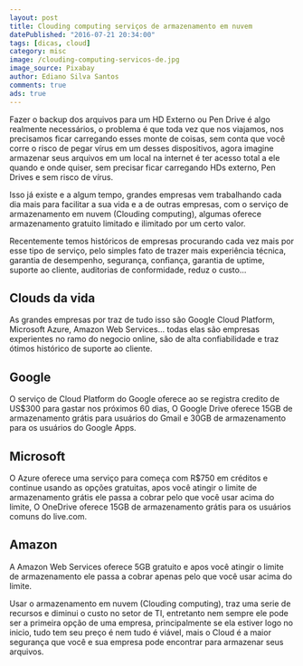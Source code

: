 ```yaml
---
layout: post
title: Clouding computing serviços de armazenamento em nuvem
datePublished: "2016-07-21 20:34:00"
tags: [dicas, cloud]
category: misc
image: /clouding-computing-servicos-de.jpg
image_source: Pixabay
author: Ediano Silva Santos
comments: true
ads: true
---
```


Fazer o backup dos arquivos para um HD Externo ou Pen Drive é algo realmente necessários, o problema é que toda vez que nos viajamos, nos precisamos ficar carregando esses monte de coisas, sem conta que você corre o risco de pegar vírus em um desses dispositivos, agora imagine armazenar seus arquivos em um local na internet é ter acesso total a ele quando e onde quiser, sem precisar ficar carregando HDs externo, Pen Drives e sem risco de vírus.

Isso já existe e a algum tempo, grandes empresas vem trabalhando cada dia mais para facilitar a sua vida e a de outras empresas, com o serviço de armazenamento em nuvem (Clouding computing), algumas oferece armazenamento gratuito limitado e ilimitado por um certo valor.

Recentemente temos históricos de empresas procurando cada vez mais por esse tipo de serviço, pelo simples fato de trazer mais experiência técnica, garantia de desempenho, segurança, confiança, garantia de uptime, suporte ao cliente, auditorias de conformidade, reduz o custo...

## Clouds da vida
As grandes empresas por traz de tudo isso são Google Cloud Platform, Microsoft Azure, Amazon Web Services... todas elas são empresas experientes no ramo do negocio online, são de alta confiabilidade e traz ótimos histórico de suporte ao cliente.

## Google
O serviço de Cloud Platform do Google oferece ao se registra credito de US$300 para gastar nos próximos 60 dias, O Google Drive oferece 15GB de armazenamento grátis para usuários do Gmail e 30GB de armazenamento para os usuários do Google Apps.

## Microsoft
O Azure oferece uma serviço para começa com R$750 em créditos e continue usando as opções gratuitas, apos você atingir o limite de armazenamento grátis ele passa a cobrar pelo que você usar acima do limite, O OneDrive oferece 15GB de armazenamento grátis para os usuários comuns do live.com.

## Amazon
A Amazon Web Services oferece 5GB gratuito e apos você atingir o limite de armazenamento ele passa a cobrar apenas pelo que você usar acima do limite.

Usar o armazenamento em nuvem (Clouding computing), traz uma serie de recursos e diminui o custo no setor de TI, entretanto nem sempre ele pode ser a primeira opção de uma empresa, principalmente se ela estiver logo no inicio, tudo tem seu preço é nem tudo é viável, mais o Cloud é a maior segurança que você e sua empresa pode encontrar para armazenar seus arquivos.